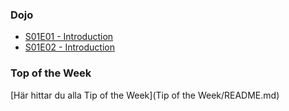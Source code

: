 ### Dojo

- [S01E01 - Introduction](S01E01/README.md)
- [S01E02 - Introduction](S01E02/README.md)

### Top of the Week

[Här hittar du alla Tip of the Week](Tip of the Week/README.md)
